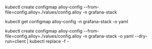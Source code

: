 kubectl create configmap alloy-config --from-file=config.alloy=./values/config.alloy -n grafana-stack

kubectl get configmap alloy-config -n grafana-stack -o yaml

kubectl create configmap alloy-config --from-file=config.alloy=./values/config.alloy -n grafana-stack -o yaml --dry-run=client | kubectl replace -f -
